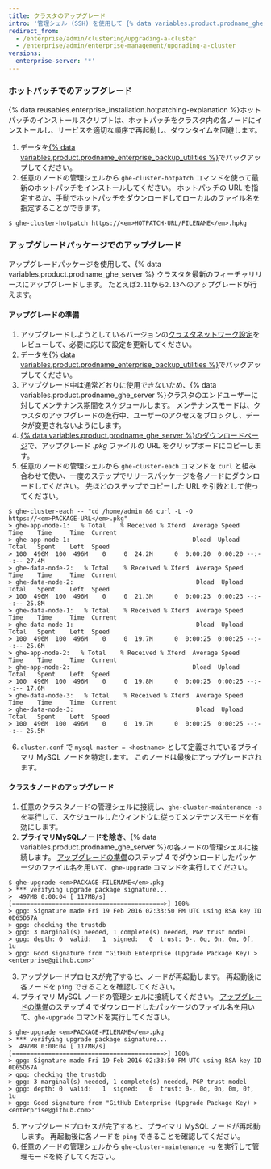 ```yaml
---
title: クラスタのアップグレード
intro: '管理シェル (SSH) を使用して {% data variables.product.prodname_ghe_server %}クラスタを最新のリリースにアップグレードします。'
redirect_from:
  - /enterprise/admin/clustering/upgrading-a-cluster
  - /enterprise/admin/enterprise-management/upgrading-a-cluster
versions:
  enterprise-server: '*'
---
```


### ホットパッチでのアップグレード
{% data reusables.enterprise_installation.hotpatching-explanation %}ホットパッチのインストールスクリプトは、ホットパッチをクラスタ内の各ノードにインストールし、サービスを適切な順序で再起動し、ダウンタイムを回避します。

1. データを[{% data variables.product.prodname_enterprise_backup_utilities %}](https://github.com/github/backup-utils#readme)でバックアップしてください。
2. 任意のノードの管理シェルから `ghe-cluster-hotpatch` コマンドを使って最新のホットパッチをインストールしてください。 ホットパッチの URL を指定するか、手動でホットパッチをダウンロードしてローカルのファイル名を指定することができます。
  ```shell
  $ ghe-cluster-hotpatch https://<em>HOTPATCH-URL/FILENAME</em>.hpkg
  ```

### アップグレードパッケージでのアップグレード
アップグレードパッケージを使用して、{% data variables.product.prodname_ghe_server %} クラスタを最新のフィーチャリリースにアップグレードします。 たとえば`2.11`から`2.13`へのアップグレードが行えます。

#### アップグレードの準備

1. アップグレードしようとしているバージョンの[クラスタネットワーク設定](/enterprise/admin/guides/clustering/cluster-network-configuration)をレビューして、必要に応じて設定を更新してください。
2. データを[{% data variables.product.prodname_enterprise_backup_utilities %}](https://github.com/github/backup-utils#readme)でバックアップしてください。
3. アップグレード中は通常どおりに使用できないため、{% data variables.product.prodname_ghe_server %}クラスタのエンドユーザーに対してメンテナンス期間をスケジュールします。 メンテナンスモードは、クラスタのアップグレードの進行中、ユーザーのアクセスをブロックし、データが変更されないようにします。
4. [{% data variables.product.prodname_ghe_server %}のダウンロードページ](https://enterprise.github.com/download)で、アップグレード *.pkg* ファイルの URL をクリップボードにコピーします。
5. 任意のノードの管理シェルから `ghe-cluster-each` コマンドを `curl` と組み合わせて使い、一度のステップでリリースパッケージを各ノードにダウンロードしてください。 先ほどのステップでコピーした URL を引数として使ってください。
  ```shell
  $ ghe-cluster-each -- "cd /home/admin && curl -L -O  https://<em>PACKAGE-URL</em>.pkg"
  > ghe-app-node-1:   % Total    % Received % Xferd  Average Speed   Time    Time     Time  Current
  > ghe-app-node-1:                                  Dload  Upload   Total   Spent    Left  Speed
  > 100  496M  100  496M    0     0  24.2M      0  0:00:20  0:00:20 --:--:-- 27.4M
  > ghe-data-node-2:   % Total    % Received % Xferd  Average Speed   Time    Time     Time  Current
  > ghe-data-node-2:                                  Dload  Upload   Total   Spent    Left  Speed
  > 100  496M  100  496M    0     0  21.3M      0  0:00:23  0:00:23 --:--:-- 25.8M
  > ghe-data-node-1:   % Total    % Received % Xferd  Average Speed   Time    Time     Time  Current
  > ghe-data-node-1:                                  Dload  Upload   Total   Spent    Left  Speed
  > 100  496M  100  496M    0     0  19.7M      0  0:00:25  0:00:25 --:--:-- 25.6M
  > ghe-app-node-2:   % Total    % Received % Xferd  Average Speed   Time    Time     Time  Current
  > ghe-app-node-2:                                  Dload  Upload   Total   Spent    Left  Speed
  > 100  496M  100  496M    0     0  19.8M      0  0:00:25  0:00:25 --:--:-- 17.6M
  > ghe-data-node-3:   % Total    % Received % Xferd  Average Speed   Time    Time     Time  Current
  > ghe-data-node-3:                                  Dload  Upload   Total   Spent    Left  Speed
  > 100  496M  100  496M    0     0  19.7M      0  0:00:25  0:00:25 --:--:-- 25.5M
  ```
6. `cluster.conf` で `mysql-master = <hostname>` として定義されているプライマリ MySQL ノードを特定します。 このノードは最後にアップグレードされます。

#### クラスタノードのアップグレード

1. 任意のクラスタノードの管理シェルに接続し、`ghe-cluster-maintenance -s` を実行して、スケジュールしたウィンドウに従ってメンテナンスモードを有効にします。
2. **プライマリMySQLノードを除き**、{% data variables.product.prodname_ghe_server %}の各ノードの管理シェルに接続します。 [アップグレードの準備](#preparing-to-upgrade)のステップ 4 でダウンロードしたパッケージのファイル名を用いて、`ghe-upgrade` コマンドを実行してください。
  ```shell
  $ ghe-upgrade <em>PACKAGE-FILENAME</em>.pkg
  > *** verifying upgrade package signature...
  >  497MB 0:00:04 [ 117MB/s] [==========================================>] 100%            
  > gpg: Signature made Fri 19 Feb 2016 02:33:50 PM UTC using RSA key ID 0D65D57A
  > gpg: checking the trustdb
  > gpg: 3 marginal(s) needed, 1 complete(s) needed, PGP trust model
  > gpg: depth: 0  valid:   1  signed:   0  trust: 0-, 0q, 0n, 0m, 0f, 1u
  > gpg: Good signature from "GitHub Enterprise (Upgrade Package Key) > <enterprise@github.com>"
  ```
3. アップグレードプロセスが完了すると、ノードが再起動します。 再起動後に各ノードを `ping` できることを確認してください。
4. プライマリ MySQL ノードの管理シェルに接続してください。 [アップグレードの準備](#preparing-to-upgrade)のステップ 4 でダウンロードしたパッケージのファイル名を用いて、`ghe-upgrade` コマンドを実行してください。
  ```shell
  $ ghe-upgrade <em>PACKAGE-FILENAME</em>.pkg
  > *** verifying upgrade package signature...
  >  497MB 0:00:04 [ 117MB/s] [==========================================>] 100%            
  > gpg: Signature made Fri 19 Feb 2016 02:33:50 PM UTC using RSA key ID 0D65D57A
  > gpg: checking the trustdb
  > gpg: 3 marginal(s) needed, 1 complete(s) needed, PGP trust model
  > gpg: depth: 0  valid:   1  signed:   0  trust: 0-, 0q, 0n, 0m, 0f, 1u
  > gpg: Good signature from "GitHub Enterprise (Upgrade Package Key) > <enterprise@github.com>"
  ```
5. アップグレードプロセスが完了すると、プライマリ MySQL ノードが再起動します。 再起動後に各ノードを `ping` できることを確認してください。
6. 任意のノードの管理シェルから `ghe-cluster-maintenance -u` を実行して管理モードを終了してください。
